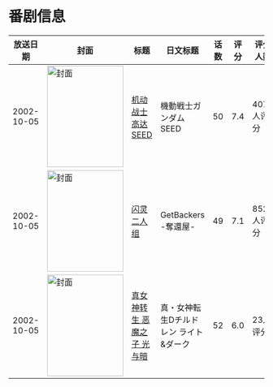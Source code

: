 # 番剧信息

|放送日期|封面|标题|日文标题|话数|评分|评分人数|
|---|---|---|---|---|---|---|
|2002-10-05|<img src="//lain.bgm.tv/pic/cover/c/96/c5/1860_Q7Nn5.jpg" alt="封面" style="width:150px;height:200px;object-fit:cover;">|[机动战士高达SEED](https://bangumi.tv/subject/1860)|機動戦士ガンダムSEED|50|7.4|4072人评分|
|2002-10-05|<img src="//lain.bgm.tv/pic/cover/c/29/26/7217_J2bBz.jpg" alt="封面" style="width:150px;height:200px;object-fit:cover;">|[闪灵二人组](https://bangumi.tv/subject/7217)|GetBackers -奪還屋-|49|7.1|852人评分|
|2002-10-05|<img src="//lain.bgm.tv/pic/cover/c/d6/26/35980_dUi27.jpg" alt="封面" style="width:150px;height:200px;object-fit:cover;">|[真女神转生 恶魔之子 光与暗](https://bangumi.tv/subject/35980)|真・女神転生Dチルドレン ライト&ダーク|52|6.0|23人评分|
